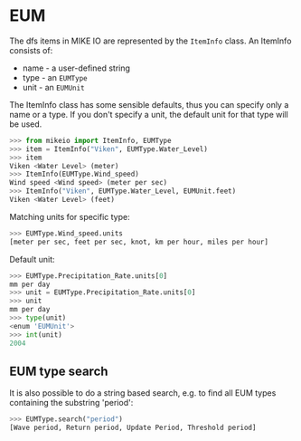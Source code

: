 # EUM

The dfs items in MIKE IO are represented by the `ItemInfo` class. 
An ItemInfo consists of:

* name - a user-defined string 
* type - an `EUMType` 
* unit - an `EUMUnit`

The ItemInfo class has some sensible defaults, thus you can specify only a name or a type. If you don't specify a unit, the default unit for that type will be used.

```python
>>> from mikeio import ItemInfo, EUMType
>>> item = ItemInfo("Viken", EUMType.Water_Level)
>>> item
Viken <Water Level> (meter)
>>> ItemInfo(EUMType.Wind_speed)
Wind speed <Wind speed> (meter per sec)
>>> ItemInfo("Viken", EUMType.Water_Level, EUMUnit.feet)
Viken <Water Level> (feet)
```

Matching units for specific type:
```python
>>> EUMType.Wind_speed.units
[meter per sec, feet per sec, knot, km per hour, miles per hour]
```

Default unit:
```python
>>> EUMType.Precipitation_Rate.units[0]
mm per day
>>> unit = EUMType.Precipitation_Rate.units[0]
>>> unit
mm per day
>>> type(unit)
<enum 'EUMUnit'>
>>> int(unit)
2004
```

## EUM type search

It is also possible to do a string based search, e.g. to find all EUM types containing the substring 'period':

```python
>>> EUMType.search("period")
[Wave period, Return period, Update Period, Threshold period]
```

